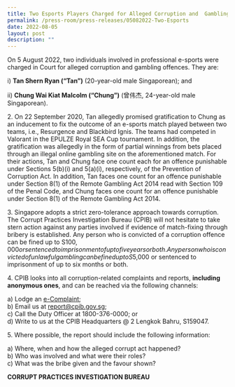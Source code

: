 ```yaml
---
title: Two Esports Players Charged for Alleged Corruption and  Gambling Offences e
permalink: /press-room/press-releases/05082022-Two-Esports
date: 2022-08-05
layout: post
description: ""
---
```

On 5 August 2022, two individuals involved in professional e-sports were charged in Court for alleged corruption and gambling offences. They are: 

i) **Tan Shern Ryan (“Tan”)** (20-year-old male Singaporean); and

ii) **Chung Wai Kiat Malcolm (“Chung”)** (曾伟杰, 24-year-old male Singaporean). 

2\. On 22 September 2020, Tan allegedly promised gratification to Chung as an inducement to fix the outcome of an e-sports match played between two teams, i.e., Resurgence and Blackbird Ignis. The teams had competed in Valorant in the EPULZE Royal SEA Cup tournament. In addition, the gratification was allegedly in the form of partial winnings from bets placed through an illegal online gambling site on the aforementioned match. For their actions, Tan and Chung face one count each for an offence punishable under Sections 5(b)(i) and 5(a)(i), respectively, of the Prevention of Corruption Act. In addition, Tan faces one count for an offence punishable under Section 8(1) of the Remote Gambling Act 2014 read with Section 109 of the Penal Code, and Chung faces one count for an offence punishable under Section 8(1) of the Remote Gambling Act 2014.

3\. Singapore adopts a strict zero-tolerance approach towards corruption. The Corrupt Practices Investigation Bureau (CPIB) will not hesitate to take stern action against any parties involved if evidence of match-fixing through bribery is established. Any person who is convicted of a corruption offence can be fined up to S$100,000 or sentenced to imprisonment of up to five years or both. Any person who is convicted of unlawful gambling can be fined up to S$5,000 or sentenced to imprisonment of up to six months or both. 

4\. CPIB looks into all corruption-related complaints and reports, **including anonymous ones**, and can be reached via the following channels:

a) Lodge an [e-Complaint](/e-services/e-complaint-for-corrupt-conduct);<br>
b) Email us at <a href="mailto:report@cpib.gov.sg" class="spamspan">report@cpib.gov.sg</a>;<br>
c) Call the Duty Officer at 1800-376-0000; or<br>
d) Write to us at the CPIB Headquarters @ 2 Lengkok Bahru, S159047.

5\.	Where possible, the report should include the following information:

a) Where, when and how the alleged corrupt act happened?<br>
b) Who was involved and what were their roles?<br>
c) What was the bribe given and the favour shown?

**CORRUPT PRACTICES INVESTIGATION BUREAU**